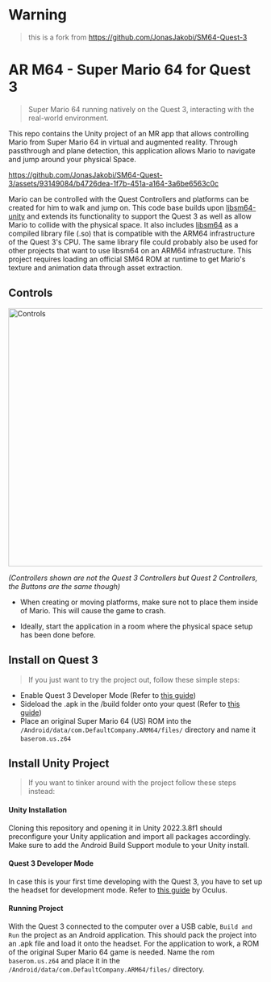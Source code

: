 # Warning
>this is a fork from https://github.com/JonasJakobi/SM64-Quest-3
# AR M64 - Super Mario 64 for Quest 3
>Super Mario 64 running natively on the Quest 3, interacting with the real-world environment.

This repo contains the Unity project of an MR app that allows controlling Mario from Super Mario 64 in virtual and augmented reality. Through passthrough and plane detection, this application allows Mario to navigate and jump around your physical Space. 



https://github.com/JonasJakobi/SM64-Quest-3/assets/93149084/b4726dea-1f7b-451a-a164-3a6be6563c0c




Mario can be controlled with the Quest Controllers and platforms can be created for him to walk and jump on. 
This code base builds upon [libsm64-unity](https://github.com/libsm64/libsm64-unity) and extends its functionality to support the Quest 3 as well as allow Mario to collide with the physical space. 
It also includes [libsm64](https://github.com/libsm64/libsm64) as a compiled library file (.so)  that is compatible with the ARM64 infrastructure of the Quest 3's CPU. The same library file could probably also be used for other projects that want to use libsm64 on an ARM64 infrastructure.
This project requires loading an official SM64 ROM at runtime to get Mario's texture and animation data through asset extraction.





## Controls

<img src="https://github.com/JonasJakobi/SM64-Quest-3/assets/93149084/96916240-0875-4880-8f20-90606001a44c" alt="Controls" width="512">

_(Controllers shown are not the Quest 3 Controllers but Quest 2 Controllers, the Buttons are the same though)_

- When creating or moving platforms, make sure not to place them inside of Mario. This will cause the game to crash. 

- Ideally, start the application in a room where the physical space setup has been done before. 
## Install on Quest 3
>If you just want to try the project out, follow these simple steps:

- Enable Quest 3 Developer Mode (Refer to [this guide](https://developer.oculus.com/documentation/native/android/mobile-device-setup/))
- Sideload the .apk in the /build folder onto your quest (Refer to [this guide](https://www.uploadvr.com/sideloading-quest-how-to/))
- Place an original Super Mario 64 (US) ROM into the `/Android/data/com.DefaultCompany.ARM64/files/` directory and name it `baserom.us.z64`


## Install Unity Project
>If you want to tinker around with the project follow these steps instead:
#### Unity Installation
Cloning this repository and opening it in Unity 2022.3.8f1 should preconfigure your Unity application and import all packages accordingly. Make sure to add the Android Build Support module to your Unity install.

#### Quest 3 Developer Mode
In case this is your first time developing with the Quest 3, you have to set up the headset for development mode.  Refer to [this guide](https://developer.oculus.com/documentation/native/android/mobile-device-setup/) by Oculus.
#### Running Project
With the Quest 3 connected to the computer over a USB cable, `Build and Run` the project as an Android application. This should pack the project into an .apk file and load it onto the headset. 
For the application to work, a ROM of the original Super Mario 64 game is needed. Name the rom `baserom.us.z64` and place it in the `/Android/data/com.DefaultCompany.ARM64/files/` directory.

